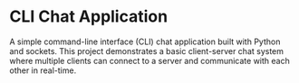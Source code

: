 # CLI Chat Application

A simple command-line interface (CLI) chat application built with Python and sockets. This project demonstrates a basic client-server chat system where multiple clients can connect to a server and communicate with each other in real-time.
